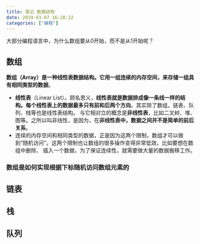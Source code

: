 ```yaml
---
title: 笔记 数据结构
date: 2019-03-07 16:28:22
categories: ["编程"]
---
```


大部分编程语言中，为什么数组要从0开始，而不是从1开始呢？

<!-- more -->

## 数组
**数组（Array）是一种线性表数据结构。它用一组连续的内存空间，来存储一组具有相同类型的数据**。

- **线性表**（Linear List）。顾名思义，**线性表就是数据排成像一条线一样的结构。每个线性表上的数据最多只有前和后两个方向**。其实除了数组，链表、队列、栈等也是线性表结构。
与它相对立的概念是**非线性表**，比如二叉树、堆、图等。之所以叫非线性，是因为，在**非线性表中，数据之间并不是简单的前后关系**。
- 连续的内存空间和相同类型的数据，正是因为这两个限制，数组才可以做到“随机访问”。这两个限制也让数组的很多操作变得非常低效，比如要想在数组中删除、
插入一个数据，为了保证连续性，就需要做大量的数据搬移工作。

### 数组是如何实现根据下标随机访问数组元素的

## 链表

## 栈

## 队列




